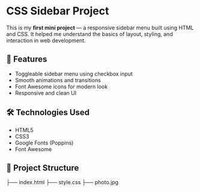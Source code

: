 # CSS Sidebar Project

This is my **first mini project** — a responsive sidebar menu built using HTML and CSS. It helped me understand the basics of layout, styling, and interaction in web development.

## 🚀 Features

- Toggleable sidebar menu using checkbox input  
- Smooth animations and transitions  
- Font Awesome icons for modern look  
- Responsive and clean UI  

## 🛠️ Technologies Used

- HTML5  
- CSS3  
- Google Fonts (Poppins)  
- Font Awesome  

## 📂 Project Structure

├── index.html
├── style.css
├── photo.jpg

